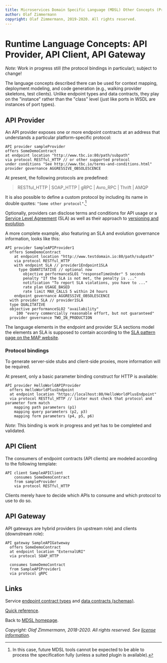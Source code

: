 ```yaml
---
title: Microservices Domain Specific Language (MDSL) Other Concepts (Provider, Client, Gateway)
author: Olaf Zimmermann
copyright: Olaf Zimmermann, 2019-2020. All rights reserved.
---
```


Runtime Language Concepts: API Provider, API Client, API Gateway
================================================================

*Note:* Work in progress still (the protocol bindings in particular); subject to change! 

The language concepts described there can be used for context mapping, deployment modeling, and code generation (e.g., walking provider skeletons, test clients). Unlike endpoint types and data contracts, they play on the "instance" rather than the "class" level (just like ports in WSDL are instances of port types).

## API Provider

An API provider exposes one or more endpoint contracts at an address that understands a particular platform-specific protocol:

~~~
API provider sampleProvider
offers SomeDemoContract
at endpoint location "http://www.tbc.io:80/path/subpath"
via protocol RESTful_HTTP // or other supported protocol
under conditions "See http://www.tbc.io/terms-and-conditions.html"
provider governance AGGRESSIVE_OBSOLESCENCE
~~~

At present, the following protocols are predefined:

> RESTful_HTTP | SOAP_HTTP | gRPC | Avro_RPC | Thrift | AMQP

It is also possible to define a custom protocol by including its name in double quotes: `"Some other protocol"`.[^1]

[^1]: In this case, future MDSL tools cannot be expected to be able to process the specification fully (unless a suited plugin is available).

Optionally, providers can disclose terms and conditions for API usage or a [Service Level Agreement](https://microservice-api-patterns.org/patterns/quality/qualityManagementAndGovernance/ServiceLevelAgreement.html) (SLA) as well as their approach to [versioning and evolution](https://microservice-api-patterns.org/patterns/evolution/).

A more complete example, also featuring an SLA and evolution governance information, looks like this:

~~~
API provider SampleAPIProvider1 
  offers SomeDemoContract 
    at endpoint location "http://www.testdomain.io:80/path/subpath"
    via protocol RESTful_HTTP   
  	with endpoint SLA // provider1Endpoint1SLA
      type QUANTITATIVE // optional now
    	objective performanceSLO1 "responseTimeUnder" 5 seconds
    	penalty "If the SLA is not met, the penalty is ..."
    	notification "To report SLA violations, you have to ..."
    	rate plan USAGE_BASED
    	rate limit MAX_CALLS 5 within 24 hours
    endpoint governance AGGRESSIVE_OBSOLESCENCE
  with provider SLA // provider1SLA
  type QUALITATIVE
  objective performanceSLO2 "availability" 
     100 "every commercially reasonable effort, but not guaranteed"
  provider governance TWO_IN_PRODUCTION
~~~

The language elements in the endpoint and provider SLA sections model the elements an SLA is supposed to contain according to the [SLA pattern page on the MAP website](https://microservice-api-patterns.org/patterns/quality/qualityManagementAndGovernance/ServiceLevelAgreement.html).

### Protocol bindings

To generate server-side stubs and client-side proxies, more information will be required. 

At present, only a basic parameter binding construct for HTTP is available: 

~~~
API provider HelloWorldAPIProvider
  offers HelloWorldPlusEndpoint
  at endpoint location "https://localhost:80/HelloWorldPlusEndpoint"
  via protocol RESTful_HTTP // linter must check that protocol and parameter form match
    mapping path parameters (p1)
    mapping query parameters (p2, p3)
    mapping form parameters (p4, p5, p6)
~~~

*Note*: This binding is work in progress and yet has to be completed and validated.

## API Client

The consumers of endpoint contracts (API clients) are modeled according to the following template:

~~~
API client SampleAPIClient
    consumes SomeDemoContract
    from sampleProvider
    via protocol RESTful_HTTP
~~~

Clients merely have to decide which APIs to consume and which protocol to use to do so.


## API Gateway

API gateways are hybrid providers (in upstream role) and clients (downstream role):

~~~
API gateway SampleAPIGatweway
  offers SomeDemoContract
  at endpoint location "ExternalURI"
  via protocol SOAP_HTTP

  consumes SomeDemoContract 
  from SampleAPIProvider1
  via protocol gRPC
~~~


## Links

Service [endpoint contract types](./servicecontract) and [data contracts (schemas)](./datacontract).

[Quick reference](./quickreference).

Back to [MDSL homepage](./index).

*Copyright: Olaf Zimmermann, 2018-2020. All rights reserved. See [license information](https://github.com/Microservice-API-Patterns/MDSL-Specification/blob/master/LICENSE).*

<!-- *EOF* -->
